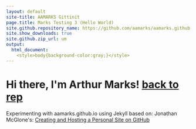 ```yaml
---
layout: default
site-title: AAMARKS Gittinit
page.title: Marks Testing 3 (Hello World)
site.github.repository_name: https://github.com/aamarks/aamarks.github.io
site.show_downloads: true
site.github.zip_url: um
output: 
  html_document:
    <style>body{background-color:gray;}</style>
---
```


# Hi there, I'm Arthur Marks! <a href="https://github.com/aamarks/aamarks.github.io" class="btn">back to rep</a>

Experimenting with aamarks.github.io using Jekyll based on: Jonathan 
McGlone's: [Creating and Hosting a Personal Site on GitHub](http://jmcglone.com/guides/github-pages/)
